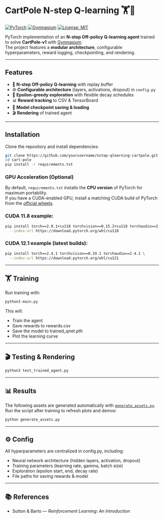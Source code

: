 # CartPole N-step Q-learning 🏋️🤖

[![PyTorch](https://img.shields.io/badge/PyTorch-2.0+-EE4C2C?logo=pytorch)](https://pytorch.org/)
[![Gymnasium](https://img.shields.io/badge/Gymnasium-0.29+-008080?logo=openai)](https://gymnasium.farama.org/)
[![License: MIT](https://img.shields.io/badge/License-MIT-yellow.svg)](LICENSE)

PyTorch implementation of an **N-step Off-policy Q-learning agent** trained to solve **CartPole-v1** with [Gymnasium](https://gymnasium.farama.org/).  
The project features a **modular architecture**, configurable hyperparameters, reward logging, checkpointing, and rendering.

---

## Features
- 🧠 **N-step Off-policy Q-learning** with replay buffer  
- ⚙️ **Configurable architecture** (layers, activations, dropout) in `config.py`  
- 🎲 **Epsilon-greedy exploration** with flexible decay schedules  
- 📊 **Reward tracking** to CSV & TensorBoard  
- 💾 **Model checkpoint saving & loading**  
- 🎬 **Rendering** of trained agent  

---

## Installation
Clone the repository and install dependencies:

```bash
git clone https://github.com/yourusername/nstep-qlearning-cartpole.git
cd cart-pole
pip install -r requirements.txt
```

### GPU Acceleration (Optional)
By default, `requirements.txt` installs the **CPU version** of PyTorch for maximum portability.  
If you have a CUDA-enabled GPU, install a matching CUDA build of PyTorch from the [official wheels](https://pytorch.org/get-started/previous-versions/).

### CUDA 11.8 example:
```bash
pip install torch==2.0.1+cu118 torchvision==0.15.2+cu118 torchaudio==2.0.2+cu118 \
  --index-url https://download.pytorch.org/whl/cu118
```

### CUDA 12.1 example (latest builds):
```bash
pip install torch==2.4.1 torchvision==0.19.1 torchaudio==2.4.1 \
  --index-url https://download.pytorch.org/whl/cu121
```

---

## 🏋️ Training
Run training with:
```bash
python3 main.py
```

This will:
- Train the agent
- Save rewards to rewards.csv
- Save the model to trained_qnet.pth
- Plot the learning curve

---

## 🎬 Testing & Rendering
```bash
python3 test_trained_agent.py
```

---

## 📊 Results

The following assets are generated automatically with [`generate_assets.py`](generate_assets.py).
Run the script after training to refresh plots and demos:

```bash
python generate_assets.py
```

---

## ⚙️ Config
All hyperparameters are centralized in config.py, including:
- Neural network architecture (hidden layers, activation, dropout)
- Training parameters (learning rate, gamma, batch size)
- Exploration (epsilon start, end, decay rate)
- File paths for saving rewards & model

---

## 📚 References
- Sutton & Barto — *Reinforcement Learning: An Introduction*
